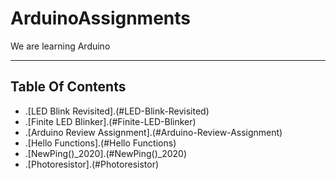 # ArduinoAssignments

We are learning Arduino


---
## Table Of Contents
* .[LED Blink Revisited].(#LED-Blink-Revisited)
* .[Finite LED Blinker].(#Finite-LED-Blinker)
* .[Arduino Review Assignment].(#Arduino-Review-Assignment)
* .[Hello Functions].(#Hello Functions)
* .[NewPing()_2020].(#NewPing()_2020)
* .[Photoresistor].(#Photoresistor)
